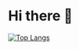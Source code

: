 # Hi there :wave:
[![Top Langs](https://github-readme-stats.vercel.app/api/top-langs/?username=sanjami2010)](https://github.com/sanjami2010/github-readme-stats)
